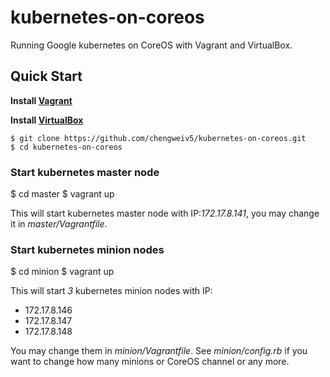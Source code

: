 # kubernetes-on-coreos

Running Google kubernetes on CoreOS with Vagrant and VirtualBox.

## Quick Start

**Install [Vagrant](https://www.vagrantup.com/)**

**Install [VirtualBox](https://www.virtualbox.org/)**

```
$ git clone https://github.com/chengweiv5/kubernetes-on-coreos.git
$ cd kubernetes-on-coreos
```

### Start kubernetes master node

$ cd master
$ vagrant up

This will start kubernetes master node with IP:*172.17.8.141*, you may
change it in *master/Vagrantfile*.

### Start kubernetes minion nodes

$ cd minion
$ vagrant up

This will start *3* kubernetes minion nodes with IP:

- 172.17.8.146
- 172.17.8.147
- 172.17.8.148

You may change them in *minion/Vagrantfile*. See *minion/config.rb* if
you want to change how many minions or CoreOS channel or any more.
